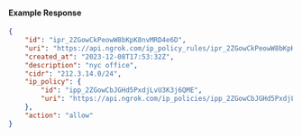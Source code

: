 <!-- Code generated for API Clients. DO NOT EDIT. -->

#### Example Response

```json
{
	"id": "ipr_2ZGowCkPeowW8bKpK8nvMRD4e6D",
	"uri": "https://api.ngrok.com/ip_policy_rules/ipr_2ZGowCkPeowW8bKpK8nvMRD4e6D",
	"created_at": "2023-12-08T17:53:32Z",
	"description": "nyc office",
	"cidr": "212.3.14.0/24",
	"ip_policy": {
		"id": "ipp_2ZGowCbJGHd5PxdjLvU3K3j6QME",
		"uri": "https://api.ngrok.com/ip_policies/ipp_2ZGowCbJGHd5PxdjLvU3K3j6QME"
	},
	"action": "allow"
}
```
